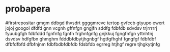 # probapera
#firstrepositar
gmgm
ddbgd
thvsdrt
ggggmrcvc
tertop
gvfccb
gtyupo
ewert
jojoj
googol
dfdfd
gnn vcgnh
gffnfgn
gngjfn
sddfg
fdbfdb
sdvdsv
trjrrrrrj
fyuubgfgh
fdbfddd
fgnfnfg
fgnfn
frghnfgnfg
gnjkkuj
fgngfnfgn
yttnhtnj
dsvdsv
hdfgfbn
ghmghm
fdddbfdbytjhgnbgf
hgtfgfhghf
fgngfgf
fdbfdbf
dfbfdfbfd
dfbfnjnm
fdbfbdbfdbfdb
fdsbfdb
egrreg
htjhgf
regre
tjhgkytjnfg
